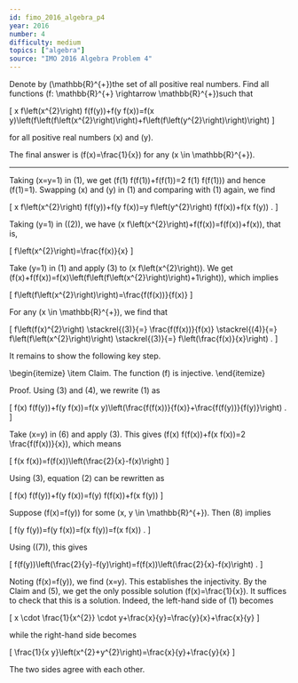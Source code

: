 ```yaml
---
id: fimo_2016_algebra_p4
year: 2016
number: 4
difficulty: medium
topics: ["algebra"]
source: "IMO 2016 Algebra Problem 4"
---
```


Denote by \(\mathbb{R}^{+}\)the set of all positive real numbers. Find all functions \(f: \mathbb{R}^{+} \rightarrow \mathbb{R}^{+}\)such that

\[
x f\left(x^{2}\right) f(f(y))+f(y f(x))=f(x y)\left(f\left(f\left(x^{2}\right)\right)+f\left(f\left(y^{2}\right)\right)\right)
\]

for all positive real numbers \(x\) and \(y\).

The final answer is \(f(x)=\frac{1}{x}\) for any \(x \in \mathbb{R}^{+}\).

---
Taking \(x=y=1\) in (1), we get \(f(1) f(f(1))+f(f(1))=2 f(1) f(f(1))\) and hence \(f(1)=1\). Swapping \(x\) and \(y\) in (1) and comparing with (1) again, we find

\[
x f\left(x^{2}\right) f(f(y))+f(y f(x))=y f\left(y^{2}\right) f(f(x))+f(x f(y)) .
\]

Taking \(y=1\) in \((2)\), we have \(x f\left(x^{2}\right)+f(f(x))=f(f(x))+f(x)\), that is,

\[
f\left(x^{2}\right)=\frac{f(x)}{x}
\]

Take \(y=1\) in (1) and apply (3) to \(x f\left(x^{2}\right)\). We get \(f(x)+f(f(x))=f(x)\left(f\left(f\left(x^{2}\right)\right)+1\right)\), which implies

\[
f\left(f\left(x^{2}\right)\right)=\frac{f(f(x))}{f(x)}
\]

For any \(x \in \mathbb{R}^{+}\), we find that

\[
f\left(f(x)^{2}\right) \stackrel{(3)}{=} \frac{f(f(x))}{f(x)} \stackrel{(4)}{=} f\left(f\left(x^{2}\right)\right) \stackrel{(3)}{=} f\left(\frac{f(x)}{x}\right) .
\]

It remains to show the following key step.

\begin{itemize}
  \item Claim. The function \(f\) is injective.
\end{itemize}

Proof. Using (3) and (4), we rewrite (1) as

\[
f(x) f(f(y))+f(y f(x))=f(x y)\left(\frac{f(f(x))}{f(x)}+\frac{f(f(y))}{f(y)}\right) .
\]

Take \(x=y\) in (6) and apply (3). This gives \(f(x) f(f(x))+f(x f(x))=2 \frac{f(f(x))}{x}\), which means

\[
f(x f(x))=f(f(x))\left(\frac{2}{x}-f(x)\right)
\]

Using (3), equation (2) can be rewritten as

\[
f(x) f(f(y))+f(y f(x))=f(y) f(f(x))+f(x f(y))
\]

Suppose \(f(x)=f(y)\) for some \(x, y \in \mathbb{R}^{+}\). Then (8) implies

\[
f(y f(y))=f(y f(x))=f(x f(y))=f(x f(x)) .
\]

Using \((7)\), this gives

\[
f(f(y))\left(\frac{2}{y}-f(y)\right)=f(f(x))\left(\frac{2}{x}-f(x)\right) .
\]

Noting \(f(x)=f(y)\), we find \(x=y\). This establishes the injectivity. By the Claim and (5), we get the only possible solution \(f(x)=\frac{1}{x}\). It suffices to check that this is a solution. Indeed, the left-hand side of (1) becomes

\[
x \cdot \frac{1}{x^{2}} \cdot y+\frac{x}{y}=\frac{y}{x}+\frac{x}{y}
\]

while the right-hand side becomes

\[
\frac{1}{x y}\left(x^{2}+y^{2}\right)=\frac{x}{y}+\frac{y}{x}
\]

The two sides agree with each other.
